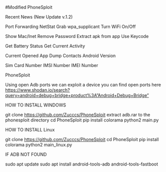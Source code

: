 #Modified PhoneSploit

Recent News (New Update v.1.2)

Port Forwarding
NetStat
Grab wpa_supplicant
Turn WiFi On/Off

Show Mac/Inet
Remove Password
Extract apk from app
Use Keycode

Get Battery Status
Get Current Activity

Current Opened App
Dump Contacts
Android Version

Sim Card Number
IMSI Number
IMEI Number



PhoneSploit

Using open Adb ports we can exploit a device
you can find open ports here https://www.shodan.io/search?query=android+debug+bridge+product%3A”Android+Debug+Bridge”

HOW TO INSTALL WINDOWS

git clone https://github.com/Zucccs/PhoneSploit
extract adb.rar to the phonesploit directory 
cd PhoneSploit
pip install colorama
python2 main.py

HOW TO INSTALL Linux

git clone https://github.com/Zucccs/PhoneSploit
cd PhoneSploit
pip install colorama
python2 main_linux.py

IF ADB NOT FOUND

sudo apt update sudo apt install android-tools-adb android-tools-fastboot
